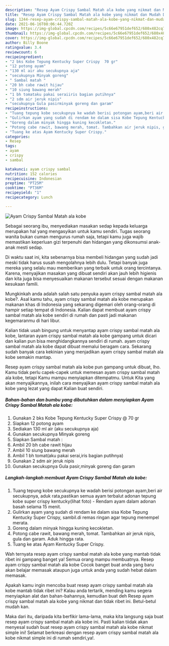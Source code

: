 ```yaml
---
description: "Resep Ayam Crispy Sambal Matah ala kobe yang nikmat dan Mudah Dibuat"
title: "Resep Ayam Crispy Sambal Matah ala kobe yang nikmat dan Mudah Dibuat"
slug: 1244-resep-ayam-crispy-sambal-matah-ala-kobe-yang-nikmat-dan-mudah-dibuat
date: 2021-06-16T08:06:44.720Z
image: https://img-global.cpcdn.com/recipes/5c66e67951def652/680x482cq70/ayam-crispy-sambal-matah-ala-kobe-foto-resep-utama.jpg
thumbnail: https://img-global.cpcdn.com/recipes/5c66e67951def652/680x482cq70/ayam-crispy-sambal-matah-ala-kobe-foto-resep-utama.jpg
cover: https://img-global.cpcdn.com/recipes/5c66e67951def652/680x482cq70/ayam-crispy-sambal-matah-ala-kobe-foto-resep-utama.jpg
author: Billy Boone
ratingvalue: 3.4
reviewcount: 6
recipeingredient:
- "2 bks Kobe Tepung Kentucky Super Crispy  70 gr"
- "12 potong ayam"
- "130 ml air aku secukupnya aja"
- "secukupnya Minyak goreng"
- " Sambal matah "
- "20 bh cabe rawit hijau"
- "10 siung bawang merah"
- "1 bh tomataku pakai seraiiris bagian putihnya"
- "2 sdm air jeruk nipis"
- "secukupnya Gula pasirminyak goreng dan garam"
recipeinstructions:
- "Tuang tepung kobe secukupnya ke wadah berisi potongan ayam,beri air secukupnya, aduk rata,pastikan semua ayam terbalut adonan tepung kobe super crispy kentucky(lihat foto) Rendam ayam dalam adonan basah selama 15 menit."
- "Gulirkan ayam yang sudah di rendam ke dalam sisa Kobe Tepung Kentucky Super Crispy, sambil.di remas ringan agar tepung menempel merata."
- "Goreng dalam minyak hingga kuning kecokletan."
- "Potong cabe rawit, bawang merah, tomat. Tambahkan air jeruk nipis, gula dan garam. Aduk hingga rata."
- "Tuang ke atas Ayam Kentucky Super Crispy."
categories:
- Resep
tags:
- ayam
- crispy
- sambal

katakunci: ayam crispy sambal 
nutrition: 152 calories
recipecuisine: Indonesian
preptime: "PT25M"
cooktime: "PT36M"
recipeyield: "1"
recipecategory: Lunch

---
```



![Ayam Crispy Sambal Matah ala kobe](https://img-global.cpcdn.com/recipes/5c66e67951def652/680x482cq70/ayam-crispy-sambal-matah-ala-kobe-foto-resep-utama.jpg)

Sebagai seorang ibu, menyediakan masakan sedap kepada keluarga merupakan hal yang mengasyikan untuk kamu sendiri. Tugas seorang  wanita bukan cuman mengurus rumah saja, tetapi kamu juga wajib memastikan keperluan gizi terpenuhi dan hidangan yang dikonsumsi anak-anak mesti sedap.

Di waktu  saat ini, kita sebenarnya bisa membeli hidangan yang sudah jadi meski tidak harus susah mengolahnya lebih dulu. Tetapi banyak juga mereka yang selalu mau memberikan yang terbaik untuk orang tercintanya. Karena, menyajikan masakan yang dibuat sendiri akan jauh lebih higienis dan kita juga bisa menyesuaikan makanan tersebut sesuai dengan makanan kesukaan famili. 



Mungkinkah anda adalah salah satu penyuka ayam crispy sambal matah ala kobe?. Asal kamu tahu, ayam crispy sambal matah ala kobe merupakan makanan khas di Indonesia yang sekarang digemari oleh orang-orang di hampir setiap tempat di Indonesia. Kalian dapat membuat ayam crispy sambal matah ala kobe sendiri di rumah dan pasti jadi makanan kegemaranmu di hari libur.

Kalian tidak usah bingung untuk menyantap ayam crispy sambal matah ala kobe, lantaran ayam crispy sambal matah ala kobe gampang untuk dicari dan kalian pun bisa menghidangkannya sendiri di rumah. ayam crispy sambal matah ala kobe dapat dibuat memalui beragam cara. Sekarang sudah banyak cara kekinian yang menjadikan ayam crispy sambal matah ala kobe semakin mantap.

Resep ayam crispy sambal matah ala kobe pun gampang untuk dibuat, lho. Kamu tidak perlu capek-capek untuk memesan ayam crispy sambal matah ala kobe, tetapi Kamu mampu menyiapkan ditempatmu. Untuk Kita yang akan menyajikannya, inilah cara menyajikan ayam crispy sambal matah ala kobe yang lezat yang dapat Kalian buat sendiri.

<!--inarticleads1-->

##### Bahan-bahan dan bumbu yang dibutuhkan dalam menyiapkan Ayam Crispy Sambal Matah ala kobe:

1. Gunakan 2 bks Kobe Tepung Kentucky Super Crispy @ 70 gr
1. Siapkan 12 potong ayam
1. Sediakan 130 ml air (aku secukupnya aja)
1. Gunakan secukupnya Minyak goreng
1. Siapkan  Sambal matah :
1. Ambil 20 bh cabe rawit hijau
1. Ambil 10 siung bawang merah
1. Ambil 1 bh tomat(aku pakai serai,iris bagian putihnya)
1. Gunakan 2 sdm air jeruk nipis
1. Gunakan secukupnya Gula pasir,minyak goreng dan garam




<!--inarticleads2-->

##### Langkah-langkah membuat Ayam Crispy Sambal Matah ala kobe:

1. Tuang tepung kobe secukupnya ke wadah berisi potongan ayam,beri air secukupnya, aduk rata,pastikan semua ayam terbalut adonan tepung kobe super crispy kentucky(lihat foto) - Rendam ayam dalam adonan basah selama 15 menit.
1. Gulirkan ayam yang sudah di rendam ke dalam sisa Kobe Tepung Kentucky Super Crispy, sambil.di remas ringan agar tepung menempel merata.
1. Goreng dalam minyak hingga kuning kecokletan.
1. Potong cabe rawit, bawang merah, tomat. Tambahkan air jeruk nipis, gula dan garam. Aduk hingga rata.
1. Tuang ke atas Ayam Kentucky Super Crispy.




Wah ternyata resep ayam crispy sambal matah ala kobe yang mantab tidak ribet ini gampang banget ya! Semua orang mampu membuatnya. Resep ayam crispy sambal matah ala kobe Cocok banget buat anda yang baru akan belajar memasak ataupun juga untuk anda yang sudah hebat dalam memasak.

Apakah kamu ingin mencoba buat resep ayam crispy sambal matah ala kobe mantab tidak ribet ini? Kalau anda tertarik, mending kamu segera menyiapkan alat dan bahan-bahannya, kemudian buat deh Resep ayam crispy sambal matah ala kobe yang nikmat dan tidak ribet ini. Betul-betul mudah kan. 

Maka dari itu, daripada kita berfikir lama-lama, maka kita langsung saja buat resep ayam crispy sambal matah ala kobe ini. Pasti kalian tiidak akan menyesal sudah buat resep ayam crispy sambal matah ala kobe nikmat simple ini! Selamat berkreasi dengan resep ayam crispy sambal matah ala kobe nikmat simple ini di rumah sendiri,ya!.

